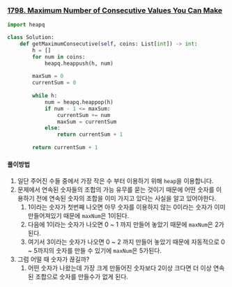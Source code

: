 ### [1798. Maximum Number of Consecutive Values You Can Make](https://leetcode.com/problems/maximum-number-of-consecutive-values-you-can-make)

```python
import heapq

class Solution:
    def getMaximumConsecutive(self, coins: List[int]) -> int:
        h = []
        for num in coins:
            heapq.heappush(h, num)
        
        maxSum = 0
        currentSum = 0
        
        while h:
            num = heapq.heappop(h)
            if num - 1 <= maxSum:
                currentSum += num
                maxSum = currentSum
            else:
                return currentSum + 1
            
        return currentSum + 1
```

#### 풀이방법

1. 일단 주어진 수들 중에서 가장 작은 수 부터 이용하기 위해 `heap`을 이용합니다.
2. 문제에서 연속된 숫자들의 조합의 가능 유무를 묻는 것이기 때문에 어떤 숫자를 이용하기 전에 연속된 숫자의 조합을 이미 가지고 있다는 사실을 알고 있어야한다.
   1. 1이라는 숫자가 첫번째 나오면 아무 숫자를 이용하지 않는 0이라는 숫자가 이미 만들어져있기 때문에 `maxNum`은 1이된다. 
   2. 다음에 1이라는 숫자가 나오면 0 ~ 1 까지 만들어 놓았기 때문에 `maxNum`은 2가 된다.
   3. 여기서 3이라는 숫자가 나오면 0 ~ 2 까지 만들어 놓았기 때문에 자동적으로 0 ~ 5까지의 숫자를 만들 수 있기에 `maxNum`은 5가된다.
3. 그럼 어떨 때 숫자가 끊길까?
   1. 어떤 숫자가 나왔는데 가장 크게 만들어진 숫자보다 2이상 크다면 더 이상 연속된 조합으로 숫자를 만들수가 없게 된다.